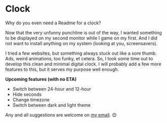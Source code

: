 # Clock
Why do you even need a Readme for a clock?

Now that the very unfunny punchline is out of the way, I wanted something to be displayed on my second monitor while I game on my first. And I did not want to install anything on my system (looking at you, screensavers).

I tried a few websites, but something always stuck out like a sore thumb. Ads, weird animations, too funky, et cetera. So, I took some time out to develop this clean and minimal digital clock. I will probably add a few more features to this, but it serves my purpose well enough. 

**Upcoming features (with no ETA)**
- Switch between 24-hour and 12-hour
- Hide seconds
- Change timezone
- Switch between dark and light theme

Any and all suggestions are welcome on [my email](mailto:patel23priyank@gmail.com). 😊